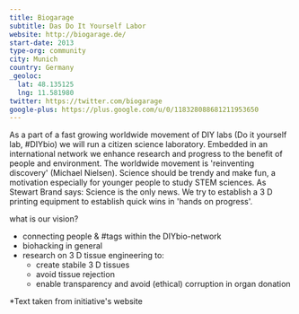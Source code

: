 ```yaml
---
title: Biogarage
subtitle: Das Do It Yourself Labor
website: http://biogarage.de/
start-date: 2013
type-org: community
city: Munich
country: Germany
_geoloc:
  lat: 48.135125
  lng: 11.581980
twitter: https://twitter.com/biogarage
google-plus: https://plus.google.com/u/0/118328088681211953650
---
```


As a part of a fast growing worldwide movement of DIY labs (Do it yourself lab, #DIYbio) we will run a citizen science laboratory. Embedded in an international network we enhance research and progress to the benefit of people and environment. The worldwide movement is 'reinventing discovery' (Michael Nielsen). Science should be trendy and make fun, a motivation especially for younger people to study STEM sciences. As Stewart Brand says: Science is the only news. We try to establish a 3 D printing equipment to establish quick wins in 'hands on progress'.

what is our vision?

- connecting people & #tags within the DIYbio-network
- biohacking in general
- research on 3 D tissue engineering to:
  - create stabile 3 D tissues
  - avoid tissue rejection
  - enable transparency and avoid (ethical) corruption in organ donation


\*Text taken from initiative's website
